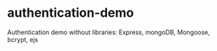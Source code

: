 # authentication-demo
Authentication demo without libraries: Express, mongoDB, Mongoose, bcrypt, ejs